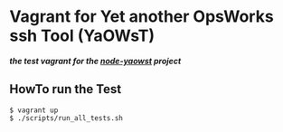 # Vagrant for Yet another OpsWorks ssh Tool (YaOWsT)
**_the test vagrant for the [node-yaowst](https://github.com/w4andy/node-yaowst) project_**

## HowTo run the Test
```
$ vagrant up
$ ./scripts/run_all_tests.sh
```